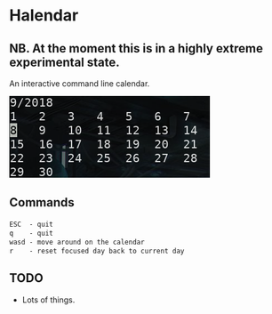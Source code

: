 # Halendar

## NB. At the moment this is in a highly extreme experimental state.

An interactive command line calendar.

![calendar-screenshot](./calendar.png "Calendar")

## Commands

```
ESC  - quit
q    - quit
wasd - move around on the calendar
r    - reset focused day back to current day
```

## TODO

- Lots of things.
